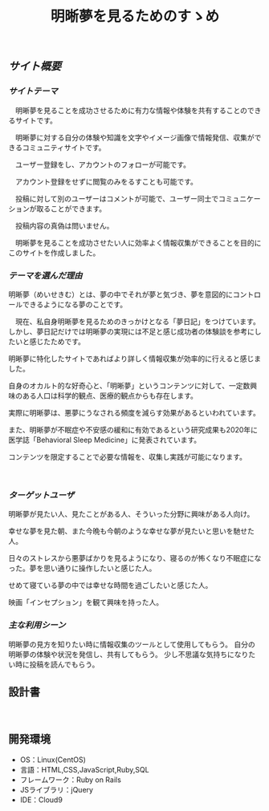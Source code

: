 <h1 align="center">
 明晰夢を見るためのすゝめ
</h1>

​
## *サイト概要*

### *サイトテーマ*
<!--何を『目的』とし、どのような『分類』なのかを簡潔に書く-->
　明晰夢を見ることを成功させるために有力な情報や体験を共有することのできるサイトです。

　明晰夢に対する自分の体験や知識を文字やイメージ画像で情報発信、収集ができるコミュニティサイトです。

　ユーザー登録をし、アカウントのフォローが可能です。

　アカウント登録をせずに閲覧のみをるすことも可能です。

　投稿に対して別のユーザーはコメントが可能で、ユーザー同士でコミュニケーションが取ることができます。

　投稿内容の真偽は問いません。

　明晰夢を見ることを成功させたい人に効率よく情報収集ができることを目的にこのサイトを作成しました。



### *テーマを選んだ理由*
<!--なぜこのようなテーマにしたかを説明する-->
明晰夢（めいせきむ）とは、夢の中でそれが夢と気づき、夢を意図的にコントロールできるようになる夢のことです。

　現在、私自身明晰夢を見るためのきっかけとなる「夢日記」をつけています。しかし、夢日記だけでは明晰夢の実現には不足と感じ成功者の体験談を参考にしたいと感じたためです。

明晰夢に特化したサイトであればより詳しく情報収集が効率的に行えると感じました。

自身のオカルト的な好奇心と、「明晰夢」というコンテンツに対して、一定数興味のある人口は科学的観点、医療的観点からも存在します。

実際に明晰夢は、悪夢にうなされる頻度を減らす効果があるといわれています。

また、明晰夢が不眠症や不安感の緩和に有効であるという研究成果も2020年に医学誌「Behavioral Sleep Medicine」に発表されています。

コンテンツを限定することで必要な情報を、収集し実践が可能になります。

​
### *ターゲットユーザ*
<!--誰に使ってもらうかを具体的に記載する-->
​明晰夢が見たい人、見たことがある人、そういった分野に興味がある人向け。

幸せな夢を見た朝、また今晩も今朝のような幸せな夢が見たいと思いを馳せた人。

日々のストレスから悪夢ばかりを見るようになり、寝るのが怖くなり不眠症になった。夢を思い通りに操作したいと感じた人。

せめて寝ている夢の中では幸せな時間を過ごしたいと感じた人。

映画「インセプション」を観て興味を持った人。

### *主な利用シーン*
<!--どのような時に使うのかの状況を記載すること-->
​明晰夢の見方を知りたい時に情報収集のツールとして使用してもらう。
自分の明晰夢の体験や状況を発信し、共有してもらう。
少し不思議な気持ちになりたい時に投稿を読んでもらう。


## 設計書
<!--テーマを設定・提出する時点では不要です-->
​
## 開発環境
- OS：Linux(CentOS)
- 言語：HTML,CSS,JavaScript,Ruby,SQL
- フレームワーク：Ruby on Rails
- JSライブラリ：jQuery
- IDE：Cloud9
​
